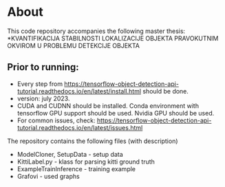# About

This code repository accompanies the following master thesis:
*KVANTIFIKACIJA STABILNOSTI LOKALIZACIJE OBJEKTA PRAVOKUTNIM OKVIROM U PROBLEMU DETEKCIJE OBJEKTA

## Prior to running:

- Every step from https://tensorflow-object-detection-api-tutorial.readthedocs.io/en/latest/install.html should be done.
- version: july 2023.
- CUDA and CUDNN should be installed. Conda environment with tensorflow GPU support should be used. Nvidia GPU should be used.
- For common issues, check: https://tensorflow-object-detection-api-tutorial.readthedocs.io/en/latest/issues.html


The repository contains the following files (with description)

- ModelCloner, SetupData - setup data  
- KittiLabel.py - klass for parsing kitti ground truth
- ExampleTrainInference - training example  
- Grafovi - used graphs


